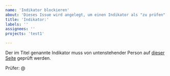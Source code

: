 ```yaml
---
name: 'Indikator blockieren'
about: 'Dieses Issue wird angelegt, um einen Indikator als "zu prüfen" zu markieren'
title: 'Indikator:'
labels: ''
assignees: ''
projects: 'test1'

---
```


Der im Titel genannte Indikator muss von untenstehender Person auf [dieser Seite](https://sdgtestenvironment.github.io/sdg-indicators/) geprüft werden.

Prüfer: @

